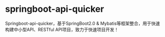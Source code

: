 # springboot-api-quicker
Springboot-api-quicker，基于SpringBoot2.0 &amp; Mybatis等框架整合，用于快速构建中小型API、RESTful API项目，致力于快速项目开发！
